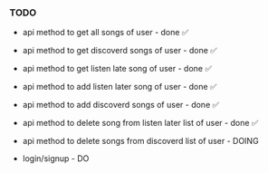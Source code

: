 ### TODO


- api method to get all songs of user - done ✅
- api method to get discoverd songs of user - done ✅
- api method to get listen late song of user - done ✅

- api method to add listen later song of user - done ✅
- api method to add discoverd songs of user - done ✅

- api method to delete song from listen later list of user - done ✅
- api method to delete  songs from discoverd list of user - DOING


- login/signup - DO
